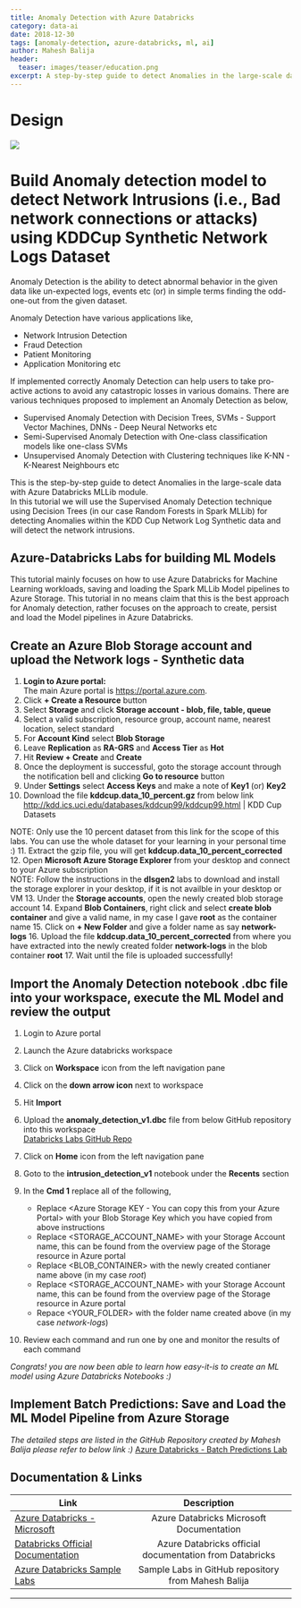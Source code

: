```yaml
---
title: Anomaly Detection with Azure Databricks
category: data-ai
date: 2018-12-30
tags: [anomaly-detection, azure-databricks, ml, ai]
author: Mahesh Balija
header:
  teaser: images/teaser/education.png
excerpt: A step-by-step guide to detect Anomalies in the large-scale data with Azure Databricks MLLib module. In this tutorial we will learn various Noval Techniques used for detecting Anomalies and will leverage on Random Forests to build a classification model to predict anomalies within the dataset.   
---
```

# Design
![](images/batch_predictions_workflow.jpg)

# Build Anomaly detection model to detect Network Intrusions (i.e., Bad network connections or attacks) using KDDCup Synthetic Network Logs Dataset 

Anomaly Detection is the ability to detect abnormal behavior in the given data like un-expected logs, events etc (or) in simple terms finding the odd-one-out from the given dataset. 

Anomaly Detection have various applications like,

* Network Intrusion Detection
* Fraud Detection
* Patient Monitoring
* Application Monitoring etc

If implemented correctly Anomaly Detection can help users to take pro-active actions to avoid any catastropic losses in various domains. There are various techniques proposed to implement an Anomaly Detection as below,

* Supervised Anomaly Detection with Decision Trees, SVMs - Support Vector Machines, DNNs - Deep Neural Networks etc
* Semi-Supervised Anomaly Detection with One-class classification models like one-class SVMs
* Unsupervised Anomaly Detection with Clustering techniques like K-NN - K-Nearest Neighbours etc

This is the step-by-step guide to detect Anomalies in the large-scale data with Azure Databricks MLLib module.  
In this tutorial we will use the Supervised Anomaly Detection technique using Decision Trees (in our case Random Forests in Spark MLLib) for detecting Anomalies within the KDD Cup Network Log Synthetic data and will detect the network intrusions.

## Azure-Databricks Labs for building ML Models  
  
This tutorial mainly focuses on how to use Azure Databricks for Machine Learning workloads, saving and loading the Spark MLLib Model pipelines to Azure Storage. This tutorial in no means claim that this is the best approach for Anomaly detection, rather focuses on the approach to create, persist and load the Model pipelines in Azure Databricks.

## Create an Azure Blob Storage account and upload the Network logs - Synthetic data

1. **Login to Azure portal:**   
The main Azure portal is <a href="https://portal.azure.com" target="portal">https://portal.azure.com</a>.  
2. Click **+ Create a Resource** button
3. Select **Storage** and click **Storage account - blob, file, table, queue**
4. Select a valid subscription, resource group, account name, nearest location, select standard
5. For **Account Kind** select **Blob Storage**
6. Leave **Replication** as **RA-GRS** and **Access Tier** as **Hot**
7. Hit **Review + Create** and **Create**
8. Once the deployment is successful, goto the storage account through the notification bell and clicking **Go to resource** button
9. Under **Settings** select **Access Keys** and make a note of **Key1** (or) **Key2**
10. Download the file **kddcup.data_10_percent.gz** from below link  
<a href="http://kdd.ics.uci.edu/databases/kddcup99/kddcup99.html" target="portal">http://kdd.ics.uci.edu/databases/kddcup99/kddcup99.html</a> | KDD Cup Datasets
 
NOTE: Only use the 10 percent dataset from this link for the scope of this labs. You can use the whole dataset for your learning in your personal time :)
11. Extract the gzip file, you will get **kddcup.data_10_percent_corrected**
12. Open **Microsoft Azure Storage Explorer** from your desktop and connect to your Azure subscription  
NOTE: Follow the instructions in the **dlsgen2** labs to download and install the storage explorer in your desktop, if it is not availble in your desktop or VM
13. Under the **Storage accounts**, open the newly created blob storage account
14. Expand **Blob Containers**, right click and select **create blob container** and give a valid name, in my case I gave **root** as the container name 
15. Click on **+ New Folder** and give a folder name as say **network-logs**
16. Upload the file **kddcup.data_10_percent_corrected** from where you have extracted into the newly created folder **network-logs** in the blob container **root**
17. Wait until the file is uploaded successfully!
 
## Import the Anomaly Detection notebook .dbc file into your workspace, execute the ML Model and review the output

1. Login to Azure portal
2. Launch the Azure databricks workspace
3. Click on **Workspace** icon from the left navigation pane 
4. Click on the **down arrow icon** next to workspace
5. Hit **Import**
6. Upload the **anomaly_detection_v1.dbc** file from below GitHub repository into this workspace   
<a href="https://github.com/mabalija/azure-databricks-labs/tree/master/db-labs-04-ml-01-anomalydetection" target="portal">Databricks Labs GitHub Repo</a>
  
7. Click on **Home** icon from the left navigation pane
8. Goto to the **intrusion_detection_v1** notebook under the **Recents** section
9. In the **Cmd 1** replace all of the following,
    * Replace <Azure Storage KEY - You can copy this from your Azure Portal> with your Blob Storage Key which you have copied from above instructions
    * Replace <STORAGE_ACCOUNT_NAME> with your Storage Account name, this can be found from the overview page of the Storage resource in Azure portal
    * Replace <BLOB_CONTAINER> with the newly created contianer name above (in my case *root*)
    * Replace <STORAGE_ACCOUNT_NAME> with your Storage Account name, this can be found from the overview page of the Storage resource in Azure portal
    * Repace <YOUR_FOLDER> with the folder name created above (in my case *network-logs*)
10. Review each command and run one by one and monitor the results of each command

*Congrats! you are now been able to learn how easy-it-is to create an ML model using Azure Databricks Notebooks :)*

## Implement Batch Predictions: Save and Load the ML Model Pipeline from Azure Storage

*The detailed steps are listed in the GitHub Repository created by Mahesh Balija please refer to below link :)*
<a href="https://github.com/mabalija/azure-databricks-labs/tree/master/db-labs-04-ml-02-batchpredict" target="portal">Azure Databricks - Batch Predictions Lab</a>  


## Documentation & Links

| Link    | Description    | 
| ------------- |:-------------:|  
| <a href="https://docs.microsoft.com/en-us/azure/azure-databricks/" target="azuredocs">Azure Databricks - Microsoft</a>   | Azure Databricks Microsoft Documentation   |  
| <a href="https://docs.azuredatabricks.net/" target="Databricks">Databricks Official Documentation</a>   | Azure Databricks official documentation from Databricks   |    
| <a href="https://github.com/mabalija/azure-databricks-labs" target="Databricks Labs GitHub Repo, Mahesh Balija">Azure Databricks Sample Labs</a>    | Sample Labs in GitHub repository from Mahesh Balija    | 
------------------------------------------------------------------
